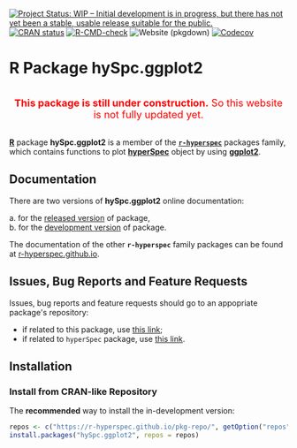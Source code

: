 

<!-- badges: start -->
[![Project Status: WIP – Initial development is in progress, but there has not yet been a stable, usable release suitable for the public.](https://www.repostatus.org/badges/latest/wip.svg)](https://www.repostatus.org/#wip)
[![CRAN status](https://www.r-pkg.org/badges/version-last-release/hySpc.ggplot2)](https://cran.r-project.org/package=hySpc.ggplot2)
[![R-CMD-check](https://github.com/r-hyperspec/hySpc.ggplot2/workflows/R-CMD-check/badge.svg)](https://github.com/r-hyperspec/hySpc.ggplot2/actions)
![Website (pkgdown)](https://github.com/r-hyperspec/hySpc.ggplot2/workflows/Website%20(pkgdown)/badge.svg)
[![Codecov](https://codecov.io/gh/r-hyperspec/hySpc.ggplot2/branch/develop/graph/badge.svg)](https://codecov.io/gh/r-hyperspec/hySpc.ggplot2?branch=develop)
<!--[![metacran downloads](https://cranlogs.r-pkg.org/badges/grand-total/hySpc.ggplot2)](https://cran.r-project.org/package=hySpc.ggplot2)-->
<!--[![metacran downloads](https://cranlogs.r-pkg.org/badges/hySpc.ggplot2)](https://cran.r-project.org/package=hySpc.ggplot2)-->
<!-- [![Travis](https://travis-ci.com/r-hyperspec/hySpc.ggplot2.svg?branch=develop)](https://travis-ci.com/github/r-hyperspec/hySpc.ggplot2) -->
<!-- badges: end -->


<!-- ---------------------------------------------------------------------- -->
# R Package **hySpc.ggplot2**
<!-- ---------------------------------------------------------------------- -->
<br>
<center>
<font color="red" size=4>
<b>This package is still under construction.</b>  
So this website is not fully updated yet.  
</font>
</center>
<br>
<!-- ---------------------------------------------------------------------- -->

[**R**](https://www.r-project.org/) package **hySpc.ggplot2** is a member of the [**`r-hyperspec`**](https://r-hyperspec.github.io/) packages family, which contains functions to plot [**hyperSpec**](https://r-hyperspec.github.io/) object by using [**ggplot2**](https://ggplot2.tidyverse.org/). 

<!-- ---------------------------------------------------------------------- -->

## Documentation

There are two versions of **hySpc.ggplot2** online documentation:

a. for the [released version](https://r-hyperspec.github.io/hySpc.ggplot2/) of package,  
b. for the [development version](https://r-hyperspec.github.io/hySpc.ggplot2/dev/) of package.

The documentation of the other **`r-hyperspec`** family packages can be found at [r-hyperspec.github.io](https://r-hyperspec.github.io/).

<!-- ---------------------------------------------------------------------- -->

## Issues, Bug Reports and Feature Requests

Issues, bug reports and feature requests should go to an appopriate package's repository:

- if related to this package, use [this link](https://github.com/r-hyperspec/hySpc.ggplot2/issues);
- if related to `hyperSpec` package, use [this link](https://github.com/r-hyperspec/hyperSpec/issues).
<!-- ---------------------------------------------------------------------- -->


## Installation

<!--
### Install from CRAN

> **NOTE:** this package is not relesed yet!

You can install the released version of **hySpc.ggplot2** from [CRAN](https://cran.r-project.org/package=hySpc.ggplot2) with:

```r
install.packages("hySpc.ggplot2")
```
-->


### Install from CRAN-like Repository

The **recommended** way to install the in-development version:

```r
repos <- c("https://r-hyperspec.github.io/pkg-repo/", getOption("repos"))
install.packages("hySpc.ggplot2", repos = repos)
```

